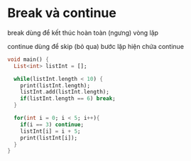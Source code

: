 # Break và continue

break dùng để kết thúc hoàn toàn (ngưng) vòng lặp

continue dùng để skip (bỏ qua) bước lặp hiện chứa continue

```dart
void main() {
  List<int> listInt = [];

  while(listInt.length < 10) {
    print(listInt.length);
    listInt.add(listInt.length);
    if(listInt.length == 6) break;
  }

  for(int i = 0; i < 5; i++){
    if(i == 3) continue;
    listInt[i] = i + 5;
    print(listInt[i]);
  }
}
```